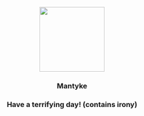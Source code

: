 <p align="center">
    <img src="https://raw.githubusercontent.com/PokeAPI/sprites/master/sprites/pokemon/458.png" width="150" height="150">
</p>
<h3 align="center"> <b>Mantyke</b></h3>
<h3 align="center">Have a terrifying day! (contains irony)</h3>
